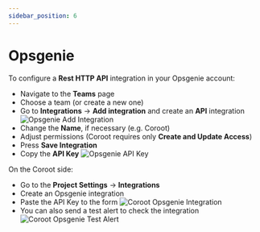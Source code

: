 ```yaml
---
sidebar_position: 6
---
```


# Opsgenie

To configure a **Rest HTTP API** integration in your Opsgenie account:

* Navigate to the **Teams** page
* Choose a team (or create a new one)
* Go to **Integrations** → **Add integration** and create an **API** integration
  <img alt="Opsgenie Add Integration" src="/img/docs/opsgenie-integration-step1.png" class="card w-800"/>
* Change the **Name**, if necessary (e.g. Coroot)
* Adjust permissions (Coroot requires only **Create and Update Access**)
* Press **Save Integration**
* Copy the **API Key**
  <img alt="Opsgenie API Key" src="/img/docs/opsgenie-integration-step2.png" class="card w-800"/>

On the Coroot side:

* Go to the **Project Settings** → **Integrations**
* Create an Opsgenie integration
* Paste the API Key to the form
  <img alt="Coroot Opsgenie Integration" src="/img/docs/opsgenie-integration.png" class="card w-800"/>
* You can also send a test alert to check the integration
  <img alt="Coroot Opsgenie Test Alert" src="/img/docs/opsgenie-integration-test.png" class="card w-800"/>





